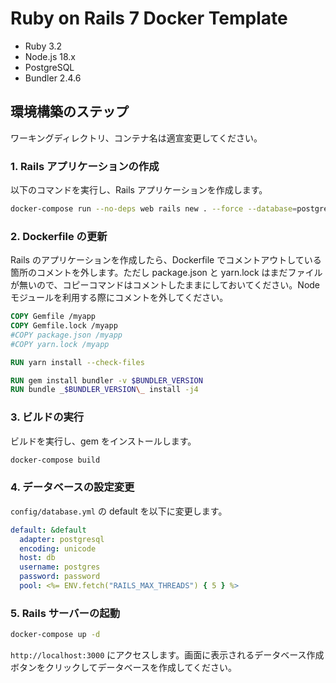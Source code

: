 # Ruby on Rails 7 Docker Template

- Ruby 3.2
- Node.js 18.x
- PostgreSQL
- Bundler 2.4.6

## 環境構築のステップ

ワーキングディレクトリ、コンテナ名は適宣変更してください。

### 1. Rails アプリケーションの作成

以下のコマンドを実行し、Rails アプリケーションを作成します。

```sh
docker-compose run --no-deps web rails new . --force --database=postgresql
```

### 2. Dockerfile の更新

Rails のアプリケーションを作成したら、Dockerfile でコメントアウトしている箇所のコメントを外します。ただし package.json と yarn.lock はまだファイルが無いので、コピーコマンドはコメントしたままにしておいてください。Node モジュールを利用する際にコメントを外してください。

```dockerfile
COPY Gemfile /myapp
COPY Gemfile.lock /myapp
#COPY package.json /myapp
#COPY yarn.lock /myapp

RUN yarn install --check-files

RUN gem install bundler -v $BUNDLER_VERSION
RUN bundle _$BUNDLER_VERSION\_ install -j4
```

### 3. ビルドの実行

ビルドを実行し、gem をインストールします。

```sh
docker-compose build
```

### 4. データベースの設定変更

`config/database.yml` の default を以下に変更します。

```yml
default: &default
  adapter: postgresql
  encoding: unicode
  host: db
  username: postgres
  password: password
  pool: <%= ENV.fetch("RAILS_MAX_THREADS") { 5 } %>
```

### 5. Rails サーバーの起動

```sh
docker-compose up -d
```

`http://localhost:3000` にアクセスします。画面に表示されるデータベース作成ボタンをクリックしてデータベースを作成してください。
